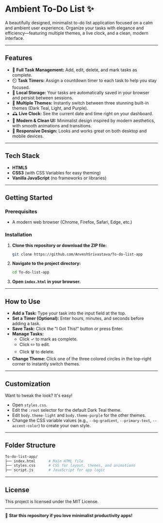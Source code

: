 # Ambient To-Do List ✨

A beautifully designed, minimalist to-do list application focused on a calm and ambient user experience. Organize your tasks with elegance and efficiency—featuring multiple themes, a live clock, and a clean, modern interface.

---

## Features

- 📝 **Full Task Management:** Add, edit, delete, and mark tasks as complete.
- ⏲️ **Task Timers:** Assign a countdown timer to each task to help you stay focused.
- 💾 **Local Storage:** Your tasks are automatically saved in your browser and persist between sessions.
- 🎨 **Multiple Themes:** Instantly switch between three stunning built-in themes (Dark Teal, Light, and Purple).
- 🕰️ **Live Clock:** See the current date and time right on your dashboard.
- 🚀 **Modern & Clean UI:** Minimalist design inspired by modern aesthetics, with smooth animations and transitions.
- 📱 **Responsive Design:** Looks and works great on both desktop and mobile devices.

---

## Tech Stack

- **HTML5**
- **CSS3** (with CSS Variables for easy theming)
- **Vanilla JavaScript** (no frameworks or libraries)

---

## Getting Started

### Prerequisites

- A modern web browser (Chrome, Firefox, Safari, Edge, etc.)

### Installation

1. **Clone this repository or download the ZIP file:**
   ```bash
   git clone https://github.com/AnveshSrivastava/To-do-list-app
   ```
2. **Navigate to the project directory:**
   ```bash
   cd To-do-list-app
   ```
3. **Open `index.html` in your browser.**

---

## How to Use

- **Add a Task:** Type your task into the input field at the top.
- **Set a Timer (Optional):** Enter hours, minutes, and seconds before adding a task.
- **Save Task:** Click the "I Got This!" button or press Enter.
- **Manage Tasks:**
  - Click ✓ to mark as complete.
  - Click ✏️ to edit.
  - Click 🗑️ to delete.
- **Change Theme:** Click one of the three colored circles in the top-right corner to instantly switch themes.

---

## Customization

Want to tweak the look? It's easy!

- Open `styles.css`.
- Edit the `:root` selector for the default Dark Teal theme.
- Edit `body.theme-light` and `body.theme-purple` for the other themes.
- Change the CSS variable values (e.g., `--bg-gradient`, `--primary-text`, `--accent-color`) to create your own style.

---

## Folder Structure

```bash
To-do-list-app/
├── index.html      # Main HTML file
├── styles.css      # CSS for layout, themes, and animations
├── script.js       # JavaScript for app logic
```

---

## License

This project is licensed under the MIT License.

---

🌟 **Star this repository if you love minimalist productivity apps!**